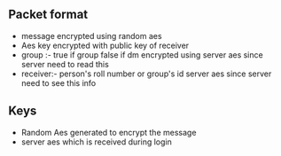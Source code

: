 ## Packet format
- message encrypted using random aes
- Aes key encrypted with public key of receiver 
- group :- true if group false if dm encrypted using server aes since server need to read this
- receiver:- person's roll number or group's id server aes since server need to see this info

## Keys
- Random Aes generated to encrypt the message
- server aes which is received during login 
